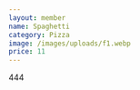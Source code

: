 ```yaml
---
layout: member
name: Spaghetti
category: Pizza
image: /images/uploads/f1.webp
price: 11
---
```

4﻿44